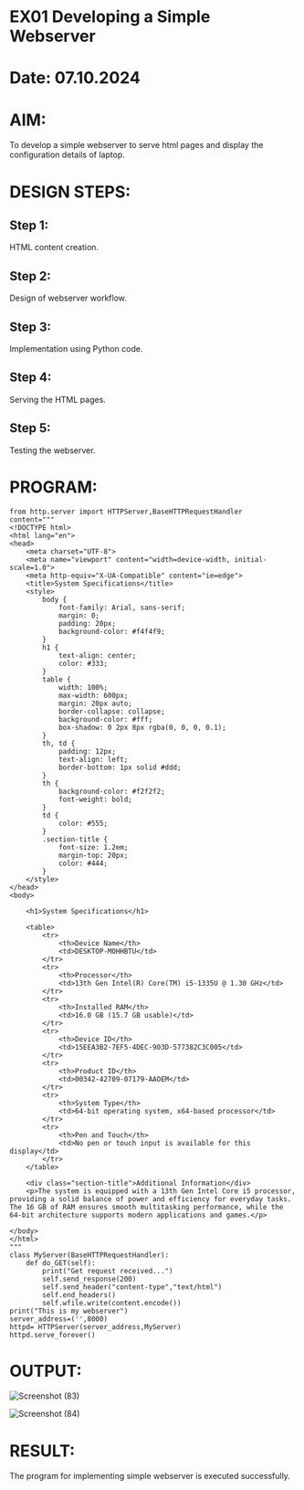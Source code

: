 # EX01 Developing a Simple Webserver

# Date: 07.10.2024

# AIM:
To develop a simple webserver to serve html pages and display the configuration details of laptop.

# DESIGN STEPS:
## Step 1:
HTML content creation.

## Step 2:
Design of webserver workflow.

## Step 3:
Implementation using Python code.

## Step 4:
Serving the HTML pages.

## Step 5:
Testing the webserver.

# PROGRAM:
```
from http.server import HTTPServer,BaseHTTPRequestHandler
content="""
<!DOCTYPE html>
<html lang="en">
<head>
    <meta charset="UTF-8">
    <meta name="viewport" content="width=device-width, initial-scale=1.0">
    <meta http-equiv="X-UA-Compatible" content="ie=edge">
    <title>System Specifications</title>
    <style>
        body {
            font-family: Arial, sans-serif;
            margin: 0;
            padding: 20px;
            background-color: #f4f4f9;
        }
        h1 {
            text-align: center;
            color: #333;
        }
        table {
            width: 100%;
            max-width: 600px;
            margin: 20px auto;
            border-collapse: collapse;
            background-color: #fff;
            box-shadow: 0 2px 8px rgba(0, 0, 0, 0.1);
        }
        th, td {
            padding: 12px;
            text-align: left;
            border-bottom: 1px solid #ddd;
        }
        th {
            background-color: #f2f2f2;
            font-weight: bold;
        }
        td {
            color: #555;
        }
        .section-title {
            font-size: 1.2em;
            margin-top: 20px;
            color: #444;
        }
    </style>
</head>
<body>

    <h1>System Specifications</h1>
    
    <table>
        <tr>
            <th>Device Name</th>
            <td>DESKTOP-MOHHBTU</td>
        </tr>
        <tr>
            <th>Processor</th>
            <td>13th Gen Intel(R) Core(TM) i5-1335U @ 1.30 GHz</td>
        </tr>
        <tr>
            <th>Installed RAM</th>
            <td>16.0 GB (15.7 GB usable)</td>
        </tr>
        <tr>
            <th>Device ID</th>
            <td>15EEA3B2-7EF5-4DEC-903D-577382C3C005</td>
        </tr>
        <tr>
            <th>Product ID</th>
            <td>00342-42709-07179-AAOEM</td>
        </tr>
        <tr>
            <th>System Type</th>
            <td>64-bit operating system, x64-based processor</td>
        </tr>
        <tr>
            <th>Pen and Touch</th>
            <td>No pen or touch input is available for this display</td>
        </tr>
    </table>
    
    <div class="section-title">Additional Information</div>
    <p>The system is equipped with a 13th Gen Intel Core i5 processor, providing a solid balance of power and efficiency for everyday tasks. The 16 GB of RAM ensures smooth multitasking performance, while the 64-bit architecture supports modern applications and games.</p>

</body>
</html>
"""
class MyServer(BaseHTTPRequestHandler):
    def do_GET(self):
        print("Get request received...")
        self.send_response(200)
        self.send_header("content-type","text/html")
        self.end_headers()
        self.wfile.write(content.encode())
print("This is my webserver")
server_address=('',8000)
httpd= HTTPServer(server_address,MyServer)
httpd.serve_forever()
```
# OUTPUT:

![Screenshot (83)](https://github.com/user-attachments/assets/b35a9cc2-866e-4ac4-b38f-f86d3141aa41)

![Screenshot (84)](https://github.com/user-attachments/assets/8e7c7d0d-1d11-4399-a6bc-c83a28f74925)


# RESULT:
The program for implementing simple webserver is executed successfully.

